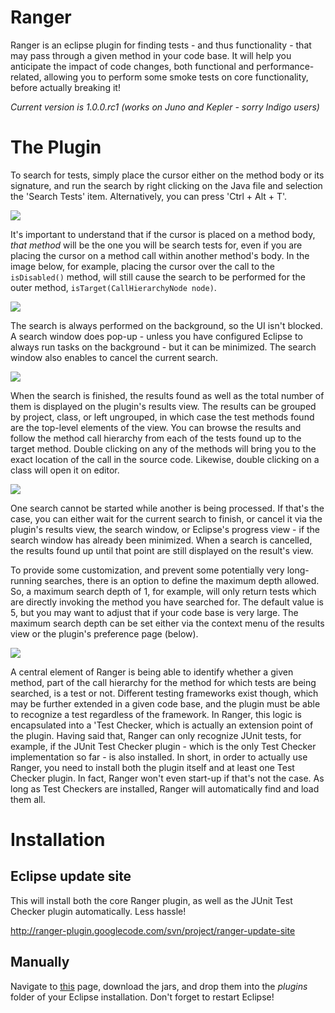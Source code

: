 # Ranger

Ranger is an eclipse plugin for finding tests - and thus functionality - that may pass through a given method in your code base. It will help you anticipate the impact of code changes, both functional and performance-related, allowing you to perform some smoke tests on core functionality, before actually breaking it!

_Current version is 1.0.0.rc1 (works on Juno and Kepler - sorry Indigo users)_

# The Plugin

To search for tests, simply place the cursor either on the method body or its signature, and run the search by right clicking on the Java file and selection the 'Search Tests' item. Alternatively, you can press 'Ctrl + Alt + T'.

![](http://i.imgur.com/RPAFWWL.png)

It's important to understand that if the cursor is placed on a method body, *that method* will be the one you will be search tests for, even if you are placing the cursor on a method call within another method's body. In the image below, for example, placing the cursor over the call to the `isDisabled()` method, will still cause the search to be performed for the outer method, `isTarget(CallHierarchyNode node)`.

![](http://i.imgur.com/qCDu94b.png)

The search is always performed on the background, so the UI isn't blocked. A search window does pop-up - unless you have configured Eclipse to always run tasks on the background - but it can be minimized. The search window also enables to cancel the current search.

![](http://i.imgur.com/1ujD9vn.png)

When the search is finished, the results found as well as the total number of them is displayed on the plugin's results view. The results can be grouped by project, class, or left ungrouped, in which case the test methods found are the top-level elements of the view. You can browse the results and follow the method call hierarchy from each of the tests found up to the target method. Double clicking on any of the methods will bring you to the exact location of the call in the source code. Likewise, double clicking on a class will open it on editor.

![](http://i.imgur.com/diZeKW8.png)

One search cannot be started while another is being processed. If that's the case, you can either wait for the current search to finish, or cancel it via the plugin's results view, the search window, or Eclipse's progress view - if the search window has already been minimized. When a search is cancelled, the results found up until that point are still displayed on the result's view.

To provide some customization, and prevent some potentially very long-running searches, there is an option to define the maximum depth allowed. So, a maximum search depth of 1, for example, will only return tests which are directly invoking the method you have searched for. The default value is 5, but you may want to adjust that if your code base is very large. The maximum search depth can be set either via the context menu of the results view or the plugin's preference page (below).

![](http://i.imgur.com/jppC74Z.png)

A central element of Ranger is being able to identify whether a given method, part of the call hierarchy for the method for which tests are being searched, is a test or not. Different testing frameworks exist though, which may be further extended in a given code base, and the plugin must be able to recognize a test regardless of the framework. In Ranger, this logic is encapsulated into a 'Test Checker, which is actually an extension point of the plugin. Having said that, Ranger can only recognize JUnit tests, for example, if the JUnit Test Checker plugin - which is the only Test Checker implementation so far - is also installed. In short, in order to actually use Ranger, you need to install both the plugin itself and at least one Test Checker plugin. In fact, Ranger won't even start-up if that's not the case. As long as Test Checkers are installed, Ranger will automatically find and load them all.

# Installation

## Eclipse update site

This will install both the core Ranger plugin, as well as the JUnit Test Checker plugin automatically. Less hassle!

http://ranger-plugin.googlecode.com/svn/project/ranger-update-site

## Manually

Navigate to [this](https://github.com/emersonloureiro/ranger-plugin/tree/master/ranger-update-site/plugins) page, download the jars, and drop them into the _plugins_ folder of your Eclipse installation. Don't forget to restart Eclipse!
